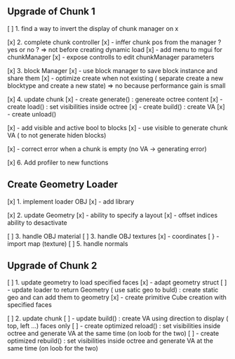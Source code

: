 ## Upgrade of Chunk 1
[ ] 1. find a way to invert the display of chunk manager on x 

[x] 2. complete chunk controller
[x] 	- inffer chunk pos from the manager ? yes or no ? => not before creating dynamic load
[x] 	- add menu to mgui for chunkManager
[x] 	- expose controlls to edit chunkManager parameters

[x] 3. block Manager
[x]		- use block manager to save block instance and share them
[x]		- optimize create when not existing ( separate create a new blocktype and create a new state) => no because performance gain is small

[x] 4. update chunk
[x]		- create generate() : genereate octree content
[x]		- create load()     : set visibilities inside octree
[x]		- create build()    : create VA
[x]		- create unload()

[x]		- add visible and active bool to blocks
[x]		- use visible to generate chunk VA ( to not generate hiden blocks)

[x]		- correct error when a chunk is empty (no VA -> generating error)

[x] 6. Add profiler to new functions

## Create Geometry Loader
[x] 1. implement loader OBJ
[x]     - add library 

[x] 2. update Geometry
[x]     - ability to  specify a layout
[x]     - offset indices ability to desactivate

[ ] 3. handle OBJ material 
[ ] 3. handle OBJ textures
[x]     - coordinates
[ }		- import map (texture)
[ ] 5. handle normals

## Upgrade of Chunk 2
[ ] 1. update geometry to load specified faces 
[x]		- adapt geometry struct
[ ]		- update loader to return Geometry ( use satic geo to buld) : create static geo and can add them to geometry
[x]		- create primitive Cube creation with specified faces

[ ] 2. update chunk
[ ] - update build()    : create VA using direction to display ( top, left ...) faces only
[ ] - create optimized reload()     : set visibilities inside octree and generate VA at the same time (on loob for the two)
[ ]	- create optimized rebuild()     : set visibilities inside octree and generate VA at the same time (on loob for the two)
